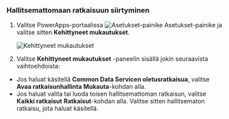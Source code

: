 ### <a name="navigate-to-an-unmanaged-solution"></a>Hallitsemattomaan ratkaisuun siirtyminen

1. Valitse PowerApps-portaalissa ![Asetukset-painike](../administrator/media/settings-button-nav-bar.png) Asetukset-painike ja valitse sitten **Kehittyneet mukautukset**.

    ![Kehittyneet mukautukset](../maker/common-data-service/media/advanced-customizations-menu.png)

1. Valitse **Kehittyneet mukautukset** -paneelin sisällä jokin seuraavista vaihtoehdoista:

 - Jos haluat käsitellä **Common Data Servicen oletusratkaisua**, valitse **Avaa ratkaisunhallinta** **Mukauta**-kohdan alla.
 - Jos haluat valita tai luoda toisen hallitsemattoman ratkaisun, valitse **Kaikki ratkaisut** **Ratkaisut**-kohdan alla. Valitse sitten hallitsematon ratkaisu, jota haluat käsitellä.
